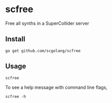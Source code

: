 # scfree

Free all synths in a SuperCollider server

## Install

`go get github.com/scgolang/scfree`

## Usage

`scfree`

To see a help message with command line flags,

`scfree -h`
